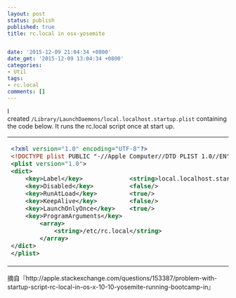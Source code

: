 ```yaml
---
layout: post
status: publish
published: true
title: rc.local in osx-yosemite


date: '2015-12-09 21:04:34 +0800'
date_gmt: '2015-12-09 13:04:34 +0800'
categories:
- Util
tags:
- rc.local
comments: []
---
```

<p>I created&nbsp;<code>/Library/LaunchDaemons/local.localhost.startup.plist</code>&nbsp;containing the code below. It runs the rc.local script once at start up.</p>
<table>
<tbody>
<tr>
<td class="answercell">
<div class="post-text">

```xml
<?xml version="1.0" encoding="UTF-8"?>
<!DOCTYPE plist PUBLIC "-//Apple Computer//DTD PLIST 1.0//EN" "http://www.apple.com/DTDs/PropertyList-1.0.dtd">
<plist version="1.0">
<dict>
    <key>Label</key>             <string>local.localhost.startup</string>
    <key>Disabled</key>          <false/>
    <key>RunAtLoad</key>         <true/>
    <key>KeepAlive</key>         <false/>
    <key>LaunchOnlyOnce</key>    <true/>
    <key>ProgramArguments</key>
        <array>
            <string>/etc/rc.local</string>
        </array>
</dict>
</plist> 
```

</div>
</td>
</tr>
</tbody>
</table>
<p>摘自『http://apple.stackexchange.com/questions/153387/problem-with-startup-script-rc-local-in-os-x-10-10-yosemite-running-bootcamp-in』</p>
